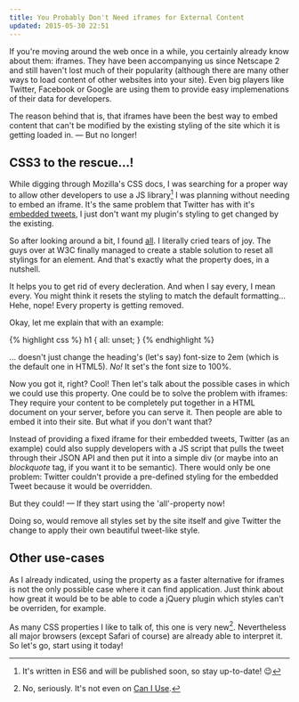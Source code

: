 ```yaml
---
title: You Probably Don't Need iframes for External Content
updated: 2015-05-30 22:51
---
```


If you're moving around the web once in a while, you certainly already know about them: iframes. They have been accompanying us since Netscape 2 and still haven't lost much of their popularity (although there are many other ways to load content of other websites into your site). Even big players like Twitter, Facebook or Google are using them to provide easy implemenations of their data for developers.

The reason behind that is, that iframes have been the best way to embed content that can't be modified by the existing styling of the site which it is getting loaded in. — But no longer!

## CSS3 to the rescue...!

While digging through Mozilla's CSS docs, I was searching for a proper way to allow other developers to use a JS library[^1] I was planning without needing to embed an iframe. It's the same problem that Twitter has with it's [embedded tweets][1], I just don't want my plugin's styling to get changed by the existing.

So after looking around a bit, I found [all][2]. I literally cried tears of joy. The guys over at W3C finally managed to create a stable solution to reset all stylings for an element. And that's exactly what the property does, in a nutshell.

It helps you to get rid of every decleration. And when I say every, I mean every. You might think it resets the styling to match the default formatting... Hehe, nope! Every property is getting removed.

Okay, let me explain that with an example:

{% highlight css %}
h1 {
	all: unset;
}
{% endhighlight %}

... doesn't just change the heading's (let's say) font-size to 2em (which is the default one in HTML5). *No!* It set's the font size to 100%.

Now you got it, right? Cool! Then let's talk about the possible cases in which we could use this property. One could be to solve the problem with iframes: They require your content to be completely put together in a HTML document on your server, before you can serve it. Then people are able to embed it into their site. But what if you don't want that?

Instead of providing a fixed iframe for their embedded tweets, Twitter (as an example) could also supply developers with a JS script that pulls the tweet through their JSON API and then put it into a simple div (or maybe into an *blockquote* tag, if you want it to be semantic). There would only be one problem: Twitter couldn't provide a pre-defined styling for the embedded Tweet because it would be overridden.

But they could! — If they start using the 'all'-property now!

Doing so, would remove all styles set by the site itself and give Twitter the change to apply their own beautiful tweet-like style.

## Other use-cases

As I already indicated, using the property as a faster alternative for iframes is not the only possible case where it can find application. Just think about how great it would be to be able to code a jQuery plugin which styles can't be overriden, for example.

As many CSS properties I like to talk of, this one is very new[^2]. Nevertheless all major browsers (except Safari of course) are already able to interpret it. So let's go, start using it today!

[1]: https://dev.twitter.com/web/embedded-tweets
[2]: https://developer.mozilla.org/en-US/docs/Web/CSS/all
[3]: http://caniuse.com/#search=all

[^1]: It's written in ES6 and will be published soon, so stay up-to-date! 😉
[^2]: No, seriously. It's not even on [Can I Use][3].